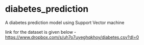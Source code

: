 # diabetes_prediction
A diabetes prediction model using Support Vector machine 


link for the dataset is given below - 
<br>
https://www.dropbox.com/s/uh7o7uyeghqkhoy/diabetes.csv?dl=0
